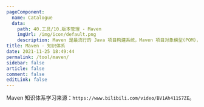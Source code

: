 ```yaml
---
pageComponent: 
  name: Catalogue
  data: 
    path: 40.工具/10.版本管理 - Maven
    imgUrl: /img/icon/default.png
    description: Maven 是最流行的 Java 项目构建系统，Maven 项目对象模型(POM)，可以通过一小段描述信息来管理项目的构建，报告和文档的软件项目管理工具。
title: Maven - 知识体系
date: 2021-11-25 18:49:44
permalink: /tool/maven/
sidebar: false
article: false
comment: false
editLink: false
---
```



Maven 知识体系学习来源：`https://www.bilibili.com/video/BV1Ah411S7ZE`。